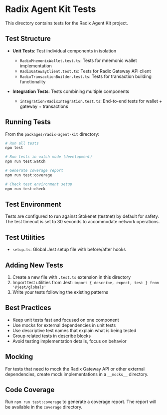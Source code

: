 # Radix Agent Kit Tests

This directory contains tests for the Radix Agent Kit project.

## Test Structure

- **Unit Tests**: Test individual components in isolation
  - `RadixMnemonicWallet.test.ts`: Tests for mnemonic wallet implementation
  - `RadixGatewayClient.test.ts`: Tests for Radix Gateway API client
  - `RadixTransactionBuilder.test.ts`: Tests for transaction building functionality

- **Integration Tests**: Tests combining multiple components
  - `integration/RadixIntegration.test.ts`: End-to-end tests for wallet + gateway + transactions

## Running Tests

From the `packages/radix-agent-kit` directory:

```bash
# Run all tests
npm test

# Run tests in watch mode (development)
npm run test:watch

# Generate coverage report
npm run test:coverage

# Check test environment setup
npm run test:check
```

## Test Environment

Tests are configured to run against Stokenet (testnet) by default for safety. The test timeout is set to 30 seconds to accommodate network operations.

## Test Utilities

- `setup.ts`: Global Jest setup file with before/after hooks

## Adding New Tests

1. Create a new file with `.test.ts` extension in this directory
2. Import test utilities from Jest: `import { describe, expect, test } from '@jest/globals'`
3. Write your tests following the existing patterns

## Best Practices

- Keep unit tests fast and focused on one component
- Use mocks for external dependencies in unit tests
- Use descriptive test names that explain what is being tested
- Group related tests in describe blocks
- Avoid testing implementation details, focus on behavior

## Mocking

For tests that need to mock the Radix Gateway API or other external dependencies, create mock implementations in a `__mocks__` directory.

## Code Coverage

Run `npm run test:coverage` to generate a coverage report. The report will be available in the `coverage` directory. 